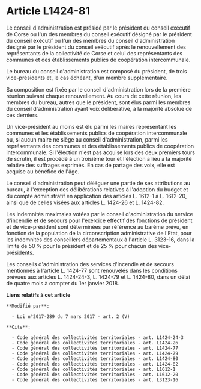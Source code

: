 # Article L1424-81

Le conseil d'administration est présidé par le président du conseil exécutif de Corse ou l'un des membres du conseil exécutif
désigné par le président du conseil exécutif ou l'un des membres du conseil d'administration désigné par le président du
conseil exécutif après le renouvellement des représentants de la collectivité de Corse et celui des représentants des
communes et des établissements publics de coopération intercommunale. 

Le bureau du conseil d'administration est composé du président, de trois vice-présidents et, le cas échéant, d'un membre
supplémentaire. 

Sa composition est fixée par le conseil d'administration lors de la première réunion suivant chaque renouvellement. Au cours
de cette réunion, les membres du bureau, autres que le président, sont élus parmi les membres du conseil d'administration
ayant voix délibérative, à la majorité absolue de ces derniers. 

Un vice-président au moins est élu parmi les maires représentant les communes et les établissements publics de coopération
intercommunale ou, si aucun maire ne siège au conseil d'administration, parmi les représentants des communes et des
établissements publics de coopération intercommunale. Si l'élection n'est pas acquise lors des deux premiers tours de
scrutin, il est procédé à un troisième tour et l'élection a lieu à la majorité relative des suffrages exprimés. En cas de
partage des voix, elle est acquise au bénéfice de l'âge. 

Le conseil d'administration peut déléguer une partie de ses attributions au bureau, à l'exception des délibérations relatives
à l'adoption du budget et du compte administratif en application des articles L. 1612-1 à L. 1612-20, ainsi que de celles
visées aux articles L. 1424-26 et L. 1424-82. 

Les indemnités maximales votées par le conseil d'administration du service d'incendie et de secours pour l'exercice effectif
des fonctions de président et de vice-président sont déterminées par référence au barème prévu, en fonction de la population
de la circonscription administrative de l'Etat, pour les indemnités des conseillers départementaux à l'article L. 3123-16,
dans la limite de 50 % pour le président et de 25 % pour chacun des vice-présidents. 

Les conseils d'administration des services d'incendie et de secours mentionnés à l'article L. 1424-77 sont renouvelés dans
les conditions prévues aux articles L. 1424-24-3, L. 1424-79 et L. 1424-80, dans un délai de quatre mois à compter du 1er
janvier 2018.

**Liens relatifs à cet article**

	**Modifié par**:

	  - Loi n°2017-289 du 7 mars 2017 - art. 2 (V)

	**Cite**:

	  - Code général des collectivités territoriales - art. L1424-24-3
	  - Code général des collectivités territoriales - art. L1424-26
	  - Code général des collectivités territoriales - art. L1424-77
	  - Code général des collectivités territoriales - art. L1424-79
	  - Code général des collectivités territoriales - art. L1424-80
	  - Code général des collectivités territoriales - art. L1424-82
	  - Code général des collectivités territoriales - art. L1612-1
	  - Code général des collectivités territoriales - art. L1612-20
	  - Code général des collectivités territoriales - art. L3123-16
